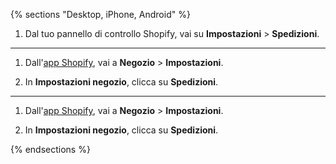 {% sections "Desktop, iPhone, Android" %}

1. Dal tuo pannello di controllo Shopify, vai su **Impostazioni** > **Spedizioni**.

----

1. Dall'[app Shopify](https://www.shopify.com/install/detect), vai a **Negozio** > **Impostazioni**.

2. In **Impostazioni negozio**, clicca su **Spedizioni**.

----

1. Dall'[app Shopify](https://www.shopify.com/install/detect), vai a **Negozio** > **Impostazioni**.

2. In **Impostazioni negozio**, clicca su **Spedizioni**.

{% endsections %}

